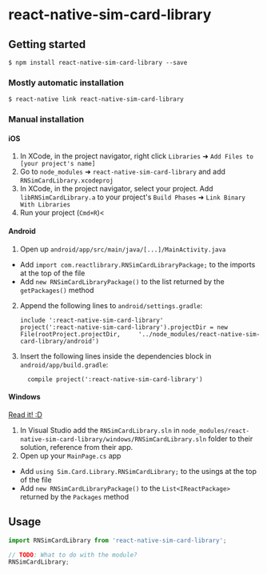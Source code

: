 
# react-native-sim-card-library

## Getting started

`$ npm install react-native-sim-card-library --save`

### Mostly automatic installation

`$ react-native link react-native-sim-card-library`

### Manual installation


#### iOS

1. In XCode, in the project navigator, right click `Libraries` ➜ `Add Files to [your project's name]`
2. Go to `node_modules` ➜ `react-native-sim-card-library` and add `RNSimCardLibrary.xcodeproj`
3. In XCode, in the project navigator, select your project. Add `libRNSimCardLibrary.a` to your project's `Build Phases` ➜ `Link Binary With Libraries`
4. Run your project (`Cmd+R`)<

#### Android

1. Open up `android/app/src/main/java/[...]/MainActivity.java`
  - Add `import com.reactlibrary.RNSimCardLibraryPackage;` to the imports at the top of the file
  - Add `new RNSimCardLibraryPackage()` to the list returned by the `getPackages()` method
2. Append the following lines to `android/settings.gradle`:
  	```
  	include ':react-native-sim-card-library'
  	project(':react-native-sim-card-library').projectDir = new File(rootProject.projectDir, 	'../node_modules/react-native-sim-card-library/android')
  	```
3. Insert the following lines inside the dependencies block in `android/app/build.gradle`:
  	```
      compile project(':react-native-sim-card-library')
  	```

#### Windows
[Read it! :D](https://github.com/ReactWindows/react-native)

1. In Visual Studio add the `RNSimCardLibrary.sln` in `node_modules/react-native-sim-card-library/windows/RNSimCardLibrary.sln` folder to their solution, reference from their app.
2. Open up your `MainPage.cs` app
  - Add `using Sim.Card.Library.RNSimCardLibrary;` to the usings at the top of the file
  - Add `new RNSimCardLibraryPackage()` to the `List<IReactPackage>` returned by the `Packages` method


## Usage
```javascript
import RNSimCardLibrary from 'react-native-sim-card-library';

// TODO: What to do with the module?
RNSimCardLibrary;
```
  